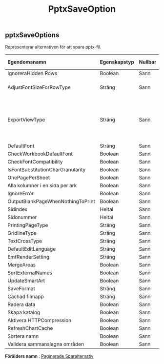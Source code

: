 ﻿---
title: PptxSaveOption
second_title: Aspose.Cells Cloud Documen
type: docs
url: /sv/specification/model/pptxsaveoptions/
description: "Aspose.Cells Molnmodellspecifikation: PptxSaveOptions. Hantera enkelt Excel och andra kalkylarksdokument med funktioner som att öppna, generera, redigera, dela, slå samman, jämföra och konvertera"
kwords: Excel, Office, Kalkylblad, Cloud REST API, PptxSaveOptions
weight: 50
---
## **pptxSaveOptions**

 Representerar alternativen för att spara pptx-fil.

| Egendomsnamn| Egenskapstyp| Nullbar| Endast läs| Standardvärde| Beskrivning|
|:- |:- |:- |:- |:- |:- |
| IgnoreraHidden Rows| Boolean| Sann| Falsk|| Ignorera dolda rader|
| AdjustFontSizeForRowType| Sträng| Sann| Falsk|| Justera teckenstorlek för radtyp|
| ExportViewType| Sträng| Sann| Falsk|| Hämtar och ställer in visningstypen vid export till PowerPoint. Standardexporttypen fungerar som utskrift.|
| DefaultFont| Sträng| Sann| Falsk|||
| CheckWorkbookDefaultFont| Boolean| Sann| Falsk|||
| CheckFontCompatibility| Boolean| Sann| Falsk|||
| IsFontSubstitutionCharGranularity| Boolean| Sann| Falsk|||
| OnePagePerSheet| Boolean| Sann| Falsk|||
| Alla kolumner i en sida per ark| Boolean| Sann| Falsk|||
| IgnoreError| Boolean| Sann| Falsk|||
| OutputBlankPageWhenNothingToPrint| Boolean| Sann| Falsk|||
| Sidindex| Heltal| Sann| Falsk|||
| Sidonummer| Heltal| Sann| Falsk|||
| PrintingPageType| Sträng| Sann| Falsk|||
| GridlineType| Sträng| Sann| Falsk|||
| TextCrossType| Sträng| Sann| Falsk|||
| DefaultEditLanguage| Sträng| Sann| Falsk|||
| EmfRenderSetting| Sträng| Sann| Falsk|||
| MergeAreas| Boolean| Sann| Falsk|||
| SortExternalNames| Boolean| Sann| Falsk|||
| UpdateSmartArt| Boolean| Sann| Falsk|||
| SaveFormat| Sträng| Sann| Falsk|||
| Cachad filmapp| Sträng| Sann| Falsk|||
| Radera data| Boolean| Sann| Falsk|||
| Skapa katalog| Boolean| Sann| Falsk|||
| Aktivera HTTPCompression| Boolean| Sann| Falsk|||
| RefreshChartCache| Boolean| Sann| Falsk|||
| Sortera namn| Boolean| Sann| Falsk|||
| Validera sammanslagna områden| Boolean| Sann| Falsk|||

**Förälders namn** : [Paginerade Sparalternativ](/specification/model/paginatedsaveoptions)

